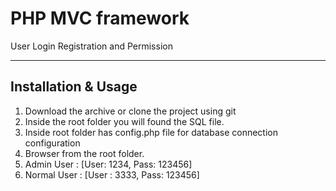 # PHP MVC framework
User Login Registration and Permission

----
## Installation & Usage

1. Download the archive or clone the project using git
2. Inside the root folder you will found the SQL file. 
3. Inside root folder has config.php file for database connection configuration
4. Browser from the root folder. 
5. Admin User : [User: 1234, Pass: 123456]
5. Normal User : [User : 3333, Pass: 123456]


